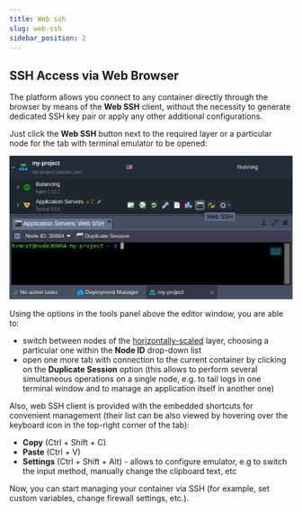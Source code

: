 ```yaml
---
title: Web ssh
slug: web-ssh
sidebar_position: 2
---
```


## SSH Access via Web Browser

The platform allows you connect to any container directly through the browser by means of the **Web SSH** client, without the necessity to generate dedicated SSH key pair or apply any other additional configurations.

Just click the **Web SSH** button next to the required layer or a particular node for the tab with terminal emulator to be opened:

<div style={{
    display:'flex',
    justifyContent: 'center',
    margin: '0 0 1rem 0'
}}>

![Locale Dropdown](./img/WebSSH/01-web-ssh.png)

</div>

Using the options in the tools panel above the editor window, you are able to:

- switch between nodes of the [horizontally-scaled](/docs/application-setting/scaling-and-clustering/horizontal-scaling) layer, choosing a particular one within the **Node ID** drop-down list
- open one more tab with connection to the current container by clicking on the **Duplicate Session** option (this allows to perform several simultaneous operations on a single node, e.g. to tail logs in one terminal window and to manage an application itself in another one)

Also, web SSH client is provided with the embedded shortcuts for convenient management (their list can be also viewed by hovering over the keyboard icon in the top-right corner of the tab):

- **Copy** (Ctrl + Shift + C)
- **Paste** (Ctrl + V)
- **Settings** (Ctrl + Shift + Alt) - allows to configure emulator, e.g to switch the input method, manually change the clipboard text, etc

Now, you can start managing your container via SSH (for example, set custom variables, change firewall settings, etc.).
